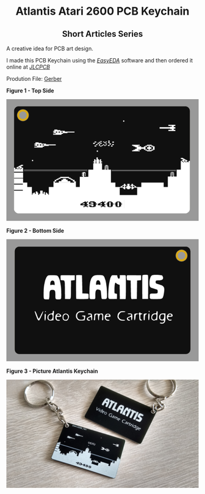 <h1 align="center"> Atlantis Atari 2600 PCB Keychain </h1>

<h2 align="center"> Short Articles Series </h2>

A creative idea for PCB art design.

I made this PCB Keychain using the [*EasyEDA*](https://easyeda.com) software and then ordered it online at [*JLCPCB*](https://jlcpcb.com/IRG)

Prodution File: [Gerber](https://github.com/rkfael/PCB-Keychain-Atlantis/blob/main/Gerber_PCB_Keychain_Atlantis.zip)

**Figure 1 - Top Side**

![showcase](https://github.com/rkfael/PCB-Keychain-Atlantis/blob/main/rootimages/Figura%201%20-%20Top%20Side.png)

**Figure 2 - Bottom Side**

![showcase](https://github.com/rkfael/PCB-Keychain-Atlantis/blob/main/rootimages/Figura%202%20-%20Bottom%20Side.png)

**Figure 3 - Picture Atlantis Keychain**

![showcase](https://github.com/rkfael/PCB-Keychain-Atlantis/blob/main/rootimages/Figura%203%20-%20Atlantis%20.jpg)
